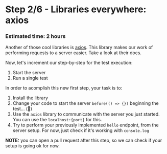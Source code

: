 # Step 2/6 - Libraries everywhere: axios
### Estimated time: 2 hours

Another of those cool libraries is [axios](https://www.npmjs.com/package/axios). This library makes our work of performing requests to a server easier. Take a look at their docs.

Now, let's increment our step-by-step for the test execution:

1. Start the server
1. Run a single test

In order to acomplish this new first step, your task is to:

1. Install the library
2. Change your code to start the server `before(() => {})` beginning the test... (🤣)
2. Use the `axios` library to communicate with the server you just started. You can use the `localhost:{port}` for this.
3. Try to perform your previously implemented `hello` endpoint, from the server setup. For now, just check if it's working with `console.log`

**NOTE:** you can open a pull request after this step, so we can check if your setup is going ok for now.
